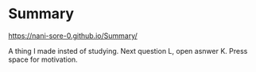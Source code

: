 # Summary

https://nani-sore-0.github.io/Summary/

A thing I made insted of studying. Next question L, open asnwer K. Press space for motivation.
